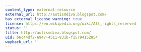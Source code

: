 ```yaml
---
content_type: external-resource
external_url: http://autismdiva.blogspot.com/
has_external_license_warning: true
license: https://en.wikipedia.org/wiki/All_rights_reserved
status: ''
title: http://autismdiva.blogspot.com/
uid: b6c44df2-6947-4511-831b-f15794152854
wayback_url: ''
---
```

